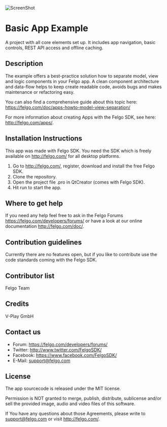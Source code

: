 ![ScreenShot](http://felgo.com/support/felgo-logo.png)

# Basic App Example
A project with all core elements set up. It includes app navigation, basic controls, REST API access and offline caching.

Description
-----------
The example offers a best-practice solution how to separate model, view and logic components in your Felgo app.
A clean component architecture and data-flow helps to keep create readable code, avoids bugs and makes maintenance or refactoring easy.

You can also find a comprehensive guide about this topic here:
https://felgo.com/doc/apps-howto-model-view-separation/

For more information about creating Apps with the Felgo SDK, see here:
http://felgo.com/apps/.


Installation Instructions
-------------------------
This app was made with Felgo SDK. You need the SDK which is freely available on http://felgo.com/ for all desktop platforms.

1. Go to http://felgo.com/, register, download and install the free Felgo SDK.
2. Clone the repository.
3. Open the project file .pro in QtCreator (comes with Felgo SDK).
4. Hit run to start the app.

Where to get help
-----------------
If you need any help feel free to ask in the Felgo Forums https://felgo.com/developers/forums/ or have a look at our online documentation http://felgo.com/doc/.

Contribution guidelines
-----------------------
Currently there are no features open, but if you like to contribute use the code standards coming with the Felgo SDK.

Contributor list
----------------
Felgo Team

Credits
-------
V-Play GmbH

Contact us
----------
- Forum: https://felgo.com/developers/forums/
- Twitter: http://www.twitter.com/FelgoSDK/
- Facebook: https://www.facebook.com/FelgoSDK/
- E-Mail: support@felgo.com

License
-------
The app sourcecode is released under the MIT license.

Permission is NOT granted to merge, publish, distribute, sublicense and/or
sell the provided image, audio and video files of this software.

If You have any questions about those Agreements, please write to support@felgo.com
or visit http://felgo.com/.
